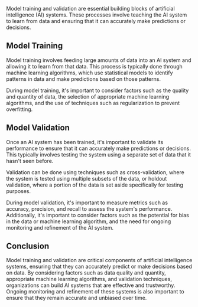 
Model training and validation are essential building blocks of artificial intelligence (AI) systems. These processes involve teaching the AI system to learn from data and ensuring that it can accurately make predictions or decisions.

Model Training
--------------

Model training involves feeding large amounts of data into an AI system and allowing it to learn from that data. This process is typically done through machine learning algorithms, which use statistical models to identify patterns in data and make predictions based on those patterns.

During model training, it's important to consider factors such as the quality and quantity of data, the selection of appropriate machine learning algorithms, and the use of techniques such as regularization to prevent overfitting.

Model Validation
----------------

Once an AI system has been trained, it's important to validate its performance to ensure that it can accurately make predictions or decisions. This typically involves testing the system using a separate set of data that it hasn't seen before.

Validation can be done using techniques such as cross-validation, where the system is tested using multiple subsets of the data, or holdout validation, where a portion of the data is set aside specifically for testing purposes.

During model validation, it's important to measure metrics such as accuracy, precision, and recall to assess the system's performance. Additionally, it's important to consider factors such as the potential for bias in the data or machine learning algorithm, and the need for ongoing monitoring and refinement of the AI system.

Conclusion
----------

Model training and validation are critical components of artificial intelligence systems, ensuring that they can accurately predict or make decisions based on data. By considering factors such as data quality and quantity, appropriate machine learning algorithms, and validation techniques, organizations can build AI systems that are effective and trustworthy. Ongoing monitoring and refinement of these systems is also important to ensure that they remain accurate and unbiased over time.
